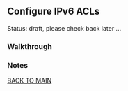 ## Configure IPv6 ACLs

Status: draft, please check back later ...

### Walkthrough

### Notes

[BACK TO MAIN](https://github.com/lfost42/networking)